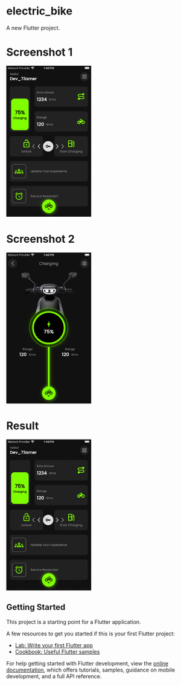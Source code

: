 # electric_bike

A new Flutter project.


# Screenshot 1

<img src="https://github.com/Mirzaazmath/electric_bike_app/blob/main/assets/output/Screenshot1.png" height="400">


# Screenshot 2

<img src="https://github.com/Mirzaazmath/electric_bike_app/blob/main/assets/output/Screenshot2.png" height="400">



# Result 

<img src="https://github.com/Mirzaazmath/electric_bike_app/blob/main/assets/output/result.gif" height="400">





## Getting Started

This project is a starting point for a Flutter application.

A few resources to get you started if this is your first Flutter project:

- [Lab: Write your first Flutter app](https://docs.flutter.dev/get-started/codelab)
- [Cookbook: Useful Flutter samples](https://docs.flutter.dev/cookbook)

For help getting started with Flutter development, view the
[online documentation](https://docs.flutter.dev/), which offers tutorials,
samples, guidance on mobile development, and a full API reference.
